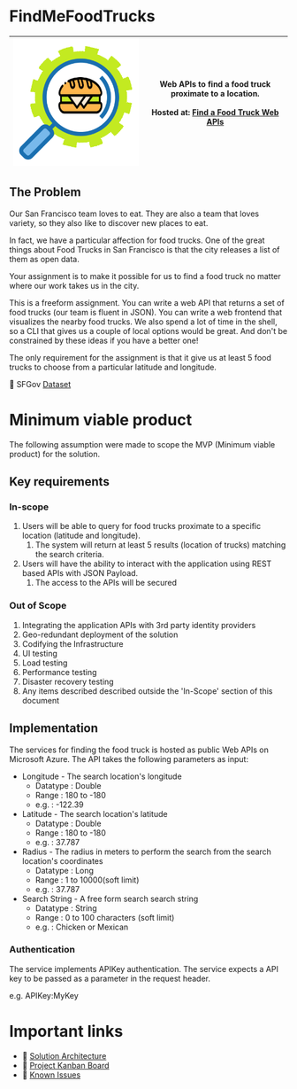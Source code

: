 # FindMeFoodTrucks

|![Image](/Images/logo.png)| Web APIs to find a food truck proximate to a location. </br></br> Hosted at: [Find a Food Truck Web APIs ](https://findmefoodtrucks.azurewebsites.net/swagger/index.html)|
| --------  | ------------------- |


## The Problem

Our San Francisco team loves to eat. They are also a team that loves variety, so they also like to discover new places to eat.

In fact, we have a particular affection for food trucks. One of the great things about Food Trucks in San Francisco is that the city releases a list of them as open data.

Your assignment is to make it possible for us to find a food truck no matter where our work takes us in the city.

This is a freeform assignment. You can write a web API that returns a set of food trucks (our team is fluent in JSON). You can write a web frontend that visualizes the nearby food trucks. We also spend a lot of time in the shell, so a CLI that gives us a couple of local options would be great. And don't be constrained by these ideas if you have a better one!

The only requirement for the assignment is that it give us at least 5 food trucks to choose from a particular latitude and longitude.

:link: SFGov [Dataset](https://data.sfgov.org/resource/rqzj-sfat.json)

# Minimum viable product
The following assumption were made to scope the MVP (Minimum viable product) for the solution.
## Key requirements

### In-scope
1. Users will be able to query for food trucks proximate to a specific location (latitude and longitude).
    1. The system will return at least 5 results (location of trucks) matching the search criteria.
1. Users will have the ability to interact with the application using REST based APIs with JSON Payload.
    1. The access to the APIs will be secured

### Out of Scope
1. Integrating the application APIs with 3rd party identity providers
2. Geo-redundant deployment of the solution
3. Codifying the Infrastructure
1. UI testing 
1. Load testing
1. Performance testing
4. Disaster recovery testing 
1. Any items described described outside the 'In-Scope' section of this document

## Implementation
The services for finding the food truck is hosted as public Web APIs on Microsoft Azure. The API takes the following parameters as input:
* Longitude - The search location's longitude 
    * Datatype : Double
    * Range : 180 to -180
    * e.g. : -122.39
* Latitude - The search location's latitude
    * Datatype : Double
    * Range : 180 to -180
    * e.g. : 37.787
* Radius - The radius in meters to perform the search from the search location's coordinates
    * Datatype : Long
    * Range : 1 to 10000(soft limit)
    * e.g. : 37.787
* Search String - A free form search search string
    * Datatype : String
    * Range : 0 to 100 characters (soft limit)
    * e.g. : Chicken or Mexican

### Authentication
The service implements APIKey authentication. The service expects a API key to be passed as a parameter in the request header.

e.g. APIKey:MyKey

# Important links 
* :link: [Solution Architecture](https://github.com/namitms/FindMeFoodTrucks/blob/master/Design/Architecture/Solution%20Architecture.md)
* :link: [Project Kanban Board](https://github.com/namitms/FindMeFoodTrucks/projects/1)
* :link: [Known Issues](/KnownIssues.md)





